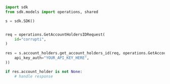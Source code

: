 <!-- Start SDK Example Usage -->
```python
import sdk
from sdk.models import operations, shared

s = sdk.SDK()


req = operations.GetAccountHoldersIDRequest(
    id="corrupti",
)
    
res = s.account_holders.get_account_holders_id(req, operations.GetAccountHoldersIDSecurity(
    api_key_auth="YOUR_API_KEY_HERE",
))

if res.account_holder is not None:
    # handle response
```
<!-- End SDK Example Usage -->